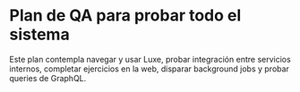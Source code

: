# Plan de QA para probar todo el sistema

Este plan contempla navegar y usar Luxe, probar integración entre servicios internos, completar ejercicios en la web, disparar background jobs y probar queries de GraphQL.